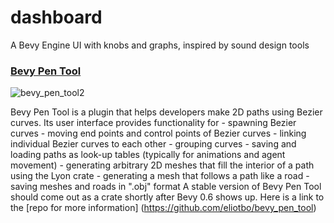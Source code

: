 # dashboard
A Bevy Engine UI with knobs and graphs, inspired by sound design tools

### [Bevy Pen Tool](https://github.com/eliotbo/bevy_pen_tool)



![bevy_pen_tool2](https://user-images.githubusercontent.com/6177048/139944701-7cfa7803-10a6-4e6d-a293-9c94045ad3b6.gif)



Bevy Pen Tool is a plugin that helps developers make 2D paths using 
Bezier curves. Its user interface provides functionality for 
    - spawning Bezier curves
    - moving end points and control points of Bezier curves
    - linking individual Bezier curves to each other 
    - grouping curves
    - saving and loading paths as look-up tables (typically for animations and agent movement) 
    - generating arbitrary 2D meshes that fill the interior of a path using the Lyon crate
    - generating a mesh that follows a path like a road 
    - saving meshes and roads in ".obj" format
A stable version of Bevy Pen Tool should come out as a crate shortly after Bevy 0.6 shows up.
Here is a link to the [repo for more information] (https://github.com/eliotbo/bevy_pen_tool)

